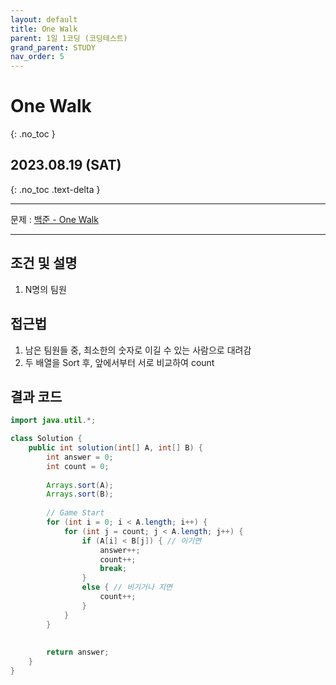 ```yaml
---
layout: default
title: One Walk
parent: 1일 1코딩 (코딩테스트)
grand_parent: STUDY
nav_order: 5
---
```


# One Walk
{: .no_toc }

## 2023.08.19 (SAT)
{: .no_toc .text-delta }

---

문제 : [백준 - One Walk](https://www.acmicpc.net/problem/29333)

---

## 조건 및 설명
1. N명의 팀원

## 접근법
1. 남은 팀원들 중, 최소한의 숫자로 이길 수 있는 사람으로 대려감
2. 두 배열을 Sort 후, 앞에서부터 서로 비교하여 count

## 결과 코드

```java
import java.util.*;

class Solution {
    public int solution(int[] A, int[] B) {
        int answer = 0;
        int count = 0;
        
        Arrays.sort(A);
        Arrays.sort(B);
        
        // Game Start
        for (int i = 0; i < A.length; i++) {
            for (int j = count; j < A.length; j++) {
                if (A[i] < B[j]) { // 이기면
                    answer++;
                    count++;
                    break;
                }
                else { // 비기거나 지면
                    count++;
                }
            }
        }
        
        
        return answer;
    }
}
```
